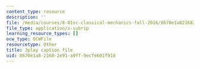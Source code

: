 ```yaml
---
content_type: resource
description: ''
file: /media/courses/8-01sc-classical-mechanics-fall-2016/8670e1a821682e91a9ff9ecfe601f91d_otGGuHt36XA.srt
file_type: application/x-subrip
learning_resource_types: []
ocw_type: OCWFile
resourcetype: Other
title: 3play caption file
uid: 8670e1a8-2168-2e91-a9ff-9ecfe601f91d
---
```

